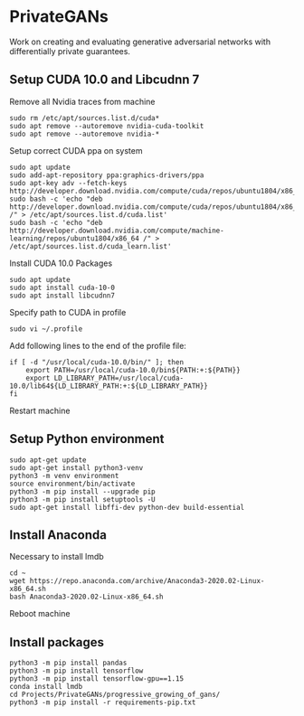# PrivateGANs
Work on creating and evaluating generative adversarial networks with differentially private guarantees.

## Setup CUDA 10.0 and Libcudnn 7

Remove all Nvidia traces from machine 

```
sudo rm /etc/apt/sources.list.d/cuda*
sudo apt remove --autoremove nvidia-cuda-toolkit
sudo apt remove --autoremove nvidia-*
```

Setup correct CUDA ppa on system

```
sudo apt update
sudo add-apt-repository ppa:graphics-drivers/ppa
sudo apt-key adv --fetch-keys  http://developer.download.nvidia.com/compute/cuda/repos/ubuntu1804/x86_64/7fa2af80.pub
sudo bash -c 'echo "deb http://developer.download.nvidia.com/compute/cuda/repos/ubuntu1804/x86_64 /" > /etc/apt/sources.list.d/cuda.list'
sudo bash -c 'echo "deb http://developer.download.nvidia.com/compute/machine-learning/repos/ubuntu1804/x86_64 /" > /etc/apt/sources.list.d/cuda_learn.list'
```

Install CUDA 10.0 Packages

```
sudo apt update
sudo apt install cuda-10-0
sudo apt install libcudnn7
```

Specify path to CUDA in profile

```
sudo vi ~/.profile
```

Add following lines to the end of the profile file:

```
if [ -d "/usr/local/cuda-10.0/bin/" ]; then
    export PATH=/usr/local/cuda-10.0/bin${PATH:+:${PATH}}
    export LD_LIBRARY_PATH=/usr/local/cuda-10.0/lib64${LD_LIBRARY_PATH:+:${LD_LIBRARY_PATH}}
fi
```

Restart machine

## Setup Python environment

```
sudo apt-get update
sudo apt-get install python3-venv
python3 -m venv environment
source environment/bin/activate
python3 -m pip install --upgrade pip
python3 -m pip install setuptools -U
sudo apt-get install libffi-dev python-dev build-essential
```

## Install Anaconda

Necessary to install lmdb

```
cd ~
wget https://repo.anaconda.com/archive/Anaconda3-2020.02-Linux-x86_64.sh
bash Anaconda3-2020.02-Linux-x86_64.sh
```

Reboot machine

## Install packages

```
python3 -m pip install pandas
python3 -m pip install tensorflow
python3 -m pip install tensorflow-gpu==1.15
conda install lmdb
cd Projects/PrivateGANs/progressive_growing_of_gans/
python3 -m pip install -r requirements-pip.txt
```


